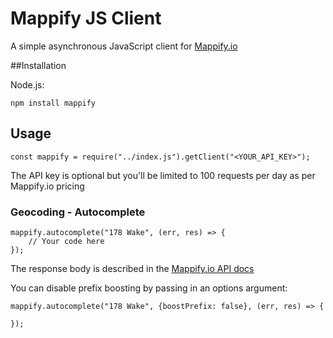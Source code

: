 Mappify JS Client
============

A simple asynchronous JavaScript client for [Mappify.io](https://mappify.io)

##Installation

Node.js:

    npm install mappify

## Usage

    const mappify = require("../index.js").getClient("<YOUR_API_KEY>");

The API key is optional but you'll be limited to 100 requests per day as per Mappify.io pricing

### Geocoding - Autocomplete

    mappify.autocomplete("178 Wake", (err, res) => {
        // Your code here
    });

The response body is described in the [Mappify.io API docs](https://mappify.io/docs/#api-Geocoding-PostApiRpcAddressAutocomplete)

You can disable prefix boosting by passing in an options argument:

    mappify.autocomplete("178 Wake", {boostPrefix: false}, (err, res) => {

    });
